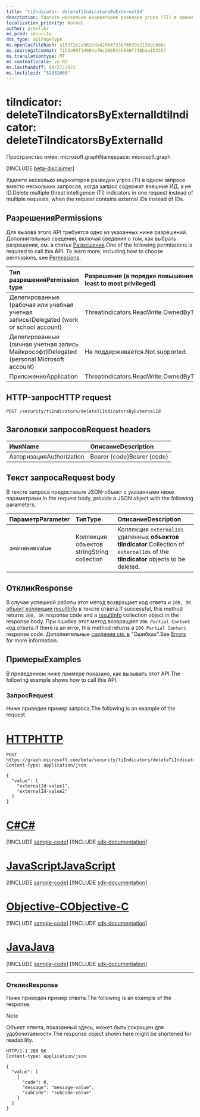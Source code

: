 ```yaml
---
title: 'tiIndicator: deleteTiIndicatorsByExternalId'
description: Удалите несколько индикаторов разведки угроз (TI) в одном запросе вместо нескольких запросов, и запрос содержит внешние ИД вместо ID.
localization_priority: Normal
author: preetikr
ms.prod: security
doc_type: apiPageType
ms.openlocfilehash: a163f2c2a362cda42964733bf6639a2138dcb98c
ms.sourcegitcommit: 71b5a96f14984a76c386934b648f730baa1b2357
ms.translationtype: MT
ms.contentlocale: ru-RU
ms.lasthandoff: 04/27/2021
ms.locfileid: "52052665"
---
```

# <a name="tiindicator-deletetiindicatorsbyexternalid"></a><span data-ttu-id="3a125-103">tiIndicator: deleteTiIndicatorsByExternalId</span><span class="sxs-lookup"><span data-stu-id="3a125-103">tiIndicator: deleteTiIndicatorsByExternalId</span></span>

<span data-ttu-id="3a125-104">Пространство имен: microsoft.graph</span><span class="sxs-lookup"><span data-stu-id="3a125-104">Namespace: microsoft.graph</span></span>

[!INCLUDE [beta-disclaimer](../../includes/beta-disclaimer.md)]

<span data-ttu-id="3a125-105">Удалите несколько индикаторов разведки угроз (TI) в одном запросе вместо нескольких запросов, когда запрос содержит внешние ИД, а не ID.</span><span class="sxs-lookup"><span data-stu-id="3a125-105">Delete multiple threat intelligence (TI) indicators in one request instead of multiple requests, when the request contains external IDs instead of IDs.</span></span>

## <a name="permissions"></a><span data-ttu-id="3a125-106">Разрешения</span><span class="sxs-lookup"><span data-stu-id="3a125-106">Permissions</span></span>

<span data-ttu-id="3a125-p101">Для вызова этого API требуется одно из указанных ниже разрешений. Дополнительные сведения, включая сведения о том, как выбрать разрешения, см. в статье [Разрешения](/graph/permissions-reference).</span><span class="sxs-lookup"><span data-stu-id="3a125-p101">One of the following permissions is required to call this API. To learn more, including how to choose permissions, see [Permissions](/graph/permissions-reference).</span></span>

| <span data-ttu-id="3a125-109">Тип разрешения</span><span class="sxs-lookup"><span data-stu-id="3a125-109">Permission type</span></span>  | <span data-ttu-id="3a125-110">Разрешения (в порядке повышения привилегий)</span><span class="sxs-lookup"><span data-stu-id="3a125-110">Permissions (from least to most privileged)</span></span> |
|:---------------------------------------|:--------------------------------------------|
| <span data-ttu-id="3a125-111">Делегированные (рабочая или учебная учетная запись)</span><span class="sxs-lookup"><span data-stu-id="3a125-111">Delegated (work or school account)</span></span>     | <span data-ttu-id="3a125-112">ThreatIndicators.ReadWrite.OwnedBy</span><span class="sxs-lookup"><span data-stu-id="3a125-112">ThreatIndicators.ReadWrite.OwnedBy</span></span> |
| <span data-ttu-id="3a125-113">Делегированные (личная учетная запись Майкрософт)</span><span class="sxs-lookup"><span data-stu-id="3a125-113">Delegated (personal Microsoft account)</span></span> | <span data-ttu-id="3a125-114">Не поддерживается.</span><span class="sxs-lookup"><span data-stu-id="3a125-114">Not supported.</span></span> |
| <span data-ttu-id="3a125-115">Приложение</span><span class="sxs-lookup"><span data-stu-id="3a125-115">Application</span></span>                            | <span data-ttu-id="3a125-116">ThreatIndicators.ReadWrite.OwnedBy</span><span class="sxs-lookup"><span data-stu-id="3a125-116">ThreatIndicators.ReadWrite.OwnedBy</span></span> |

## <a name="http-request"></a><span data-ttu-id="3a125-117">HTTP-запрос</span><span class="sxs-lookup"><span data-stu-id="3a125-117">HTTP request</span></span>

<!-- { "blockType": "ignored" } -->

```http
POST /security/tiIndicators/deleteTiIndicatorsByExternalId
```

## <a name="request-headers"></a><span data-ttu-id="3a125-118">Заголовки запросов</span><span class="sxs-lookup"><span data-stu-id="3a125-118">Request headers</span></span>

| <span data-ttu-id="3a125-119">Имя</span><span class="sxs-lookup"><span data-stu-id="3a125-119">Name</span></span>          | <span data-ttu-id="3a125-120">Описание</span><span class="sxs-lookup"><span data-stu-id="3a125-120">Description</span></span>   |
|:--------------|:--------------|
| <span data-ttu-id="3a125-121">Авторизация</span><span class="sxs-lookup"><span data-stu-id="3a125-121">Authorization</span></span> | <span data-ttu-id="3a125-122">Bearer {code}</span><span class="sxs-lookup"><span data-stu-id="3a125-122">Bearer {code}</span></span> |

## <a name="request-body"></a><span data-ttu-id="3a125-123">Текст запроса</span><span class="sxs-lookup"><span data-stu-id="3a125-123">Request body</span></span>

<span data-ttu-id="3a125-124">В тексте запроса предоставьте JSON-объект с указанными ниже параметрами.</span><span class="sxs-lookup"><span data-stu-id="3a125-124">In the request body, provide a JSON object with the following parameters.</span></span>

| <span data-ttu-id="3a125-125">Параметр</span><span class="sxs-lookup"><span data-stu-id="3a125-125">Parameter</span></span>    | <span data-ttu-id="3a125-126">Тип</span><span class="sxs-lookup"><span data-stu-id="3a125-126">Type</span></span>        | <span data-ttu-id="3a125-127">Описание</span><span class="sxs-lookup"><span data-stu-id="3a125-127">Description</span></span> |
|:-------------|:------------|:------------|
|<span data-ttu-id="3a125-128">значение</span><span class="sxs-lookup"><span data-stu-id="3a125-128">value</span></span>|<span data-ttu-id="3a125-129">Коллекция объектов string</span><span class="sxs-lookup"><span data-stu-id="3a125-129">String collection</span></span>| <span data-ttu-id="3a125-130">Коллекция `externalIds` удаленных **объектов tiIndicator.**</span><span class="sxs-lookup"><span data-stu-id="3a125-130">Collection of `externalIds` of the **tiIndicator** objects to be deleted.</span></span> |

## <a name="response"></a><span data-ttu-id="3a125-131">Отклик</span><span class="sxs-lookup"><span data-stu-id="3a125-131">Response</span></span>

<span data-ttu-id="3a125-132">В случае успешной работы этот метод возвращает код ответа и `200, OK` [объект коллекции resultInfo](../resources/resultinfo.md) в тексте ответа.</span><span class="sxs-lookup"><span data-stu-id="3a125-132">If successful, this method returns `200, OK` response code and a [resultInfo](../resources/resultinfo.md) collection object in the response body.</span></span> <span data-ttu-id="3a125-133">При ошибке этот метод возвращает `206 Partial Content` код ответа.</span><span class="sxs-lookup"><span data-stu-id="3a125-133">If there is an error, this method returns a `206 Partial Content` response code.</span></span>  <span data-ttu-id="3a125-134">Дополнительные [сведения см. в](../resources/security-error-codes.md#threat-indicator-bulk-action-errors) "Ошибках".</span><span class="sxs-lookup"><span data-stu-id="3a125-134">See [Errors](../resources/security-error-codes.md#threat-indicator-bulk-action-errors) for more information.</span></span>

## <a name="examples"></a><span data-ttu-id="3a125-135">Примеры</span><span class="sxs-lookup"><span data-stu-id="3a125-135">Examples</span></span>

<span data-ttu-id="3a125-136">В приведенном ниже примере показано, как вызывать этот API.</span><span class="sxs-lookup"><span data-stu-id="3a125-136">The following example shows how to call this API.</span></span>

### <a name="request"></a><span data-ttu-id="3a125-137">Запрос</span><span class="sxs-lookup"><span data-stu-id="3a125-137">Request</span></span>

<span data-ttu-id="3a125-138">Ниже приведен пример запроса.</span><span class="sxs-lookup"><span data-stu-id="3a125-138">The following is an example of the request.</span></span>

# <a name="http"></a>[<span data-ttu-id="3a125-139">HTTP</span><span class="sxs-lookup"><span data-stu-id="3a125-139">HTTP</span></span>](#tab/http)
<!-- {
  "blockType": "request",
  "name": "tiindicator_deletetiindicatorsbyexternalid",
  "isCollection":"true"
}-->

```http
POST https://graph.microsoft.com/beta/security/tiIndicators/deleteTiIndicatorsByExternalId
Content-type: application/json

{
  "value": [
    "externalId-value1",
    "externalId-value2"
  ]
}
```
# <a name="c"></a>[<span data-ttu-id="3a125-140">C#</span><span class="sxs-lookup"><span data-stu-id="3a125-140">C#</span></span>](#tab/csharp)
[!INCLUDE [sample-code](../includes/snippets/csharp/tiindicator-deletetiindicatorsbyexternalid-csharp-snippets.md)]
[!INCLUDE [sdk-documentation](../includes/snippets/snippets-sdk-documentation-link.md)]

# <a name="javascript"></a>[<span data-ttu-id="3a125-141">JavaScript</span><span class="sxs-lookup"><span data-stu-id="3a125-141">JavaScript</span></span>](#tab/javascript)
[!INCLUDE [sample-code](../includes/snippets/javascript/tiindicator-deletetiindicatorsbyexternalid-javascript-snippets.md)]
[!INCLUDE [sdk-documentation](../includes/snippets/snippets-sdk-documentation-link.md)]

# <a name="objective-c"></a>[<span data-ttu-id="3a125-142">Objective-C</span><span class="sxs-lookup"><span data-stu-id="3a125-142">Objective-C</span></span>](#tab/objc)
[!INCLUDE [sample-code](../includes/snippets/objc/tiindicator-deletetiindicatorsbyexternalid-objc-snippets.md)]
[!INCLUDE [sdk-documentation](../includes/snippets/snippets-sdk-documentation-link.md)]

# <a name="java"></a>[<span data-ttu-id="3a125-143">Java</span><span class="sxs-lookup"><span data-stu-id="3a125-143">Java</span></span>](#tab/java)
[!INCLUDE [sample-code](../includes/snippets/java/tiindicator-deletetiindicatorsbyexternalid-java-snippets.md)]
[!INCLUDE [sdk-documentation](../includes/snippets/snippets-sdk-documentation-link.md)]

---


### <a name="response"></a><span data-ttu-id="3a125-144">Отклик</span><span class="sxs-lookup"><span data-stu-id="3a125-144">Response</span></span>

<span data-ttu-id="3a125-145">Ниже приведен пример ответа.</span><span class="sxs-lookup"><span data-stu-id="3a125-145">The following is an example of the response.</span></span>

> [!NOTE]
> <span data-ttu-id="3a125-146">Объект ответа, показанный здесь, может быть сокращен для удобочитаемости.</span><span class="sxs-lookup"><span data-stu-id="3a125-146">The response object shown here might be shortened for readability.</span></span>

<!-- {
  "blockType": "response",
  "truncated": true,
  "@odata.type": "microsoft.graph.resultInfo",
  "isCollection": true
} -->

```http
HTTP/1.1 200 OK
Content-type: application/json

{
  "value": [
    {
      "code": 0,
      "message": "message-value",
      "subCode": "subCode-value"
    }
  ]
}
```

<!-- uuid: 16cd6b66-4b1a-43a1-adaf-3a886856ed98
2019-02-04 14:57:30 UTC -->
<!-- {
  "type": "#page.annotation",
  "description": "tiIndicator: deleteTiIndicatorsByExternalId",
  "keywords": "",
  "section": "documentation",
  "tocPath": "",
  "suppressions": [
  ]
}-->


